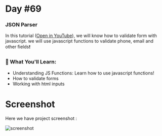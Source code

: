 # Day #69

### JSON Parser
In this tutorial ([Open in YouTube](https://youtu.be/wzrHNx9WTFQ)), we will know how to validate form with javascript. we will use javascript functions to validate phone, email and other fields❗️

### 🌟 What You'll Learn:
- Understanding JS Functions: Learn how to use javascript functions!
- How to validate forms
- Working with html inputs

# Screenshot
Here we have project screenshot :

![screenshot](screenshot.jpg)
